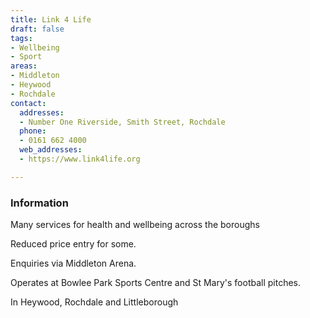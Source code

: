 ```yaml
---
title: Link 4 Life
draft: false
tags:
- Wellbeing
- Sport
areas:
- Middleton
- Heywood
- Rochdale
contact:
  addresses:
  - Number One Riverside, Smith Street, Rochdale
  phone:
  - 0161 662 4000
  web_addresses:
  - https://www.link4life.org

---
```


### Information
Many services for health and wellbeing across the boroughs

Reduced price entry for some.

Enquiries via Middleton Arena.

Operates at Bowlee Park Sports Centre and
St Mary's football pitches.

In Heywood, Rochdale and Littleborough
